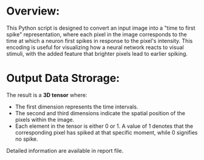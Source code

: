 # Overview:
This Python script is designed to convert an input image into a "time to first spike" representation, where each pixel in the image corresponds to the time at which a neuron first spikes in response to the pixel's intensity. This encoding is useful for visualizing how a neural network reacts to visual stimuli, with the added feature that brighter pixels lead to earlier spiking.
# Output Data Strorage:
The result is a **3D tensor** where:
  * The first dimension represents the time intervals.
  * The second and third dimensions indicate the spatial position of the pixels within the image.
  * Each element in the tensor is either 0 or 1. A value of 1 denotes that the corresponding pixel has spiked at that specific moment, while 0 signifies no spike.

Detailed information are available in report file.
